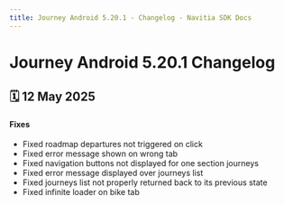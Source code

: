 ```yaml
---
title: Journey Android 5.20.1 - Changelog - Navitia SDK Docs
---
```


# Journey Android 5.20.1 Changelog

<h2>🗓 12 May 2025</h2>

#### Fixes
- Fixed roadmap departures not triggered on click
- Fixed error message shown on wrong tab
- Fixed navigation buttons not displayed for one section journeys
- Fixed error message displayed over journeys list
- Fixed journeys list not properly returned back to its previous state
- Fixed infinite loader on bike tab